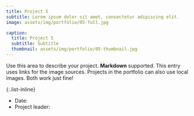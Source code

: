 ```yaml
---
title: Project 5
subtitle: Lorem ipsum dolor sit amet, consectetur adipiscing elit.
image: assets/img/portfolio/05-full.jpg

caption:
  title: Project 5
  subtitle: Subtitle
  thumbnail: assets/img/portfolio/05-thumbnail.jpg
---
```

Use this area to describe your project. **Markdown** supported. This entry uses links for the image sources. Projects in the portfolio can also use local images. Both work just fine!

{:.list-inline}
- Date:
- Project leader:
